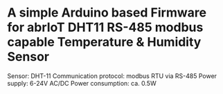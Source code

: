 # A simple Arduino based Firmware for abrIoT DHT11 RS-485 modbus capable Temperature & Humidity Sensor
Sensor: DHT-11
Communication protocol: modbus RTU via RS-485
Power supply: 6-24V AC/DC
Power consumption: ca. 0.5W
